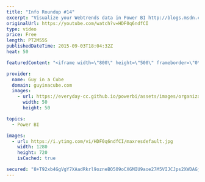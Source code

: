 ```yaml
---
title: "Info Roundup #14"
excerpt: "Visualize your Webtrends data in Power BI http://blogs.msdn.com/b/powerbi/archive/2015/09/01/visualize-and-explore-your-webtrends-data-in-power-bi.aspx  Power BI Weekly Service Update http://blogs.msdn.com/b/powerbi/archive/2015/09/02/power-bi-weekly-service-update-9215.aspx  Excel 2016 BI Branding Changes"
originalUrl: https://youtube.com/watch?v=HDF0q6ndfCI
type: video
price: Free
length: PT2M55S
publishedDateTime: 2015-09-03T18:04:32Z
heat: 50

featuredContent: "<iframe width=\"800\" height=\"500\" frameborder=\"0\" src=\"https://www.youtube.com/embed/HDF0q6ndfCI\" allow=\"accelerometer; autoplay; encrypted-media; gyroscope; picture-in-picture\" allowfullscreen></iframe>"

provider:
  name: Guy in a Cube
  domain: guyinacube.com
  images:
    - url: https://everyday-cc.github.io/powerbi/assets/images/organizations/guyinacube.com-50x50.jpg
      width: 50
      height: 50

topics:
  - Power BI

images:
  - url: https://i.ytimg.com/vi/HDF0q6ndfCI/maxresdefault.jpg
    width: 1280
    height: 720
    isCached: true

secured: "8+T92xb4GgVgY7XAadRkrl9ozneBO509oCXGMIU9aoe27M5VIJCJps2XWDAGjKAVFEpXzm17de4e5QpFuwLWwpOBPXzOjLF485pRrLHXoonfJ0anWY4vpz9HvXpswGS54kpVdjD1wOr+2GGOym8YLmTGn+B1c0C9m1O54a3GRlR7UFdx1KcJ4GcvU+U1j20VUQ/3qpWHHYEaB9oA20BYEeWjBhwVz5hLhK3GABqa6Abifk8dGqs8Pr4DWBuBn7+bYG2KRVxXlZsmkst30bm5MnD2j/qzXd8wYz1K6oVuqc4gtI18HNMjpcLpgLTGbykNBh0vbmM60MxQF2Kg8V/bdLK/CoptdGG8PSBjrCF8XM0gkkoEtTYShwPmomxsr51XOBecZWbKLNANFGKaDmvzlMy8R/w4gPeKEJ/A1cYJjk0=;u72I5J6PoKwxBD5ed7KogQ=="
---
```


